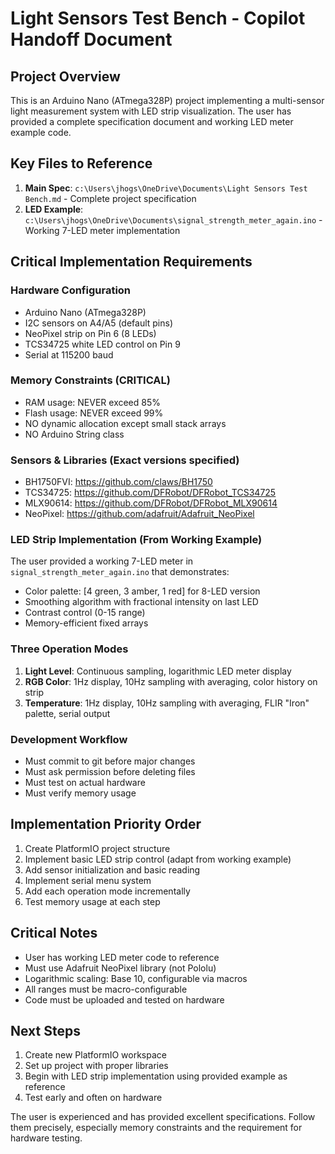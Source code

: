 # Light Sensors Test Bench - Copilot Handoff Document

## Project Overview
This is an Arduino Nano (ATmega328P) project implementing a multi-sensor light measurement system with LED strip visualization. The user has provided a complete specification document and working LED meter example code.

## Key Files to Reference
1. **Main Spec**: `c:\Users\jhogs\OneDrive\Documents\Light Sensors Test Bench.md` - Complete project specification
2. **LED Example**: `c:\Users\jhogs\OneDrive\Documents\signal_strength_meter_again.ino` - Working 7-LED meter implementation

## Critical Implementation Requirements

### Hardware Configuration
- Arduino Nano (ATmega328P)
- I2C sensors on A4/A5 (default pins)
- NeoPixel strip on Pin 6 (8 LEDs)
- TCS34725 white LED control on Pin 9
- Serial at 115200 baud

### Memory Constraints (CRITICAL)
- RAM usage: NEVER exceed 85%
- Flash usage: NEVER exceed 99%
- NO dynamic allocation except small stack arrays
- NO Arduino String class

### Sensors & Libraries (Exact versions specified)
- BH1750FVI: https://github.com/claws/BH1750
- TCS34725: https://github.com/DFRobot/DFRobot_TCS34725
- MLX90614: https://github.com/DFRobot/DFRobot_MLX90614
- NeoPixel: https://github.com/adafruit/Adafruit_NeoPixel

### LED Strip Implementation (From Working Example)
The user provided a working 7-LED meter in `signal_strength_meter_again.ino` that demonstrates:
- Color palette: [4 green, 3 amber, 1 red] for 8-LED version
- Smoothing algorithm with fractional intensity on last LED
- Contrast control (0-15 range)
- Memory-efficient fixed arrays

### Three Operation Modes
1. **Light Level**: Continuous sampling, logarithmic LED meter display
2. **RGB Color**: 1Hz display, 10Hz sampling with averaging, color history on strip
3. **Temperature**: 1Hz display, 10Hz sampling with averaging, FLIR "Iron" palette, serial output

### Development Workflow
- Must commit to git before major changes
- Must ask permission before deleting files
- Must test on actual hardware
- Must verify memory usage

## Implementation Priority Order
1. Create PlatformIO project structure
2. Implement basic LED strip control (adapt from working example)
3. Add sensor initialization and basic reading
4. Implement serial menu system
5. Add each operation mode incrementally
6. Test memory usage at each step

## Critical Notes
- User has working LED meter code to reference
- Must use Adafruit NeoPixel library (not Pololu)
- Logarithmic scaling: Base 10, configurable via macros
- All ranges must be macro-configurable
- Code must be uploaded and tested on hardware

## Next Steps
1. Create new PlatformIO workspace
2. Set up project with proper libraries
3. Begin with LED strip implementation using provided example as reference
4. Test early and often on hardware

The user is experienced and has provided excellent specifications. Follow them precisely, especially memory constraints and the requirement for hardware testing.
